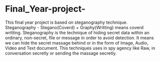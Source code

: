 # Final_Year-project-
This final year project is based on steganography technique.
Steganography -  Stegano(Coverd) + Graphy(Writting) means coverd writting.
Steganography is the technique of hiding secret data within an ordinary, non-secret, file or message in order to avoid detection.
It means we can hide the secret massage behind or in the form of Image, Audio, Video and Text document.
This techniques uses in spy agency like Raw, in conversation secretly or sending the massage secretly.
